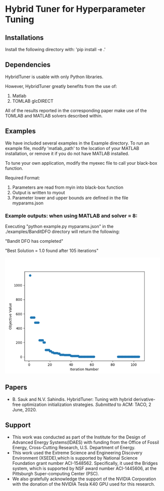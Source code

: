 # **Hybrid Tuner for Hyperparameter Tuning**

## Installations
Install the following directory with:
'pip install -e .' 

## Dependencies
HybridTuner is usable with only Python libraries.

However, HybridTuner greatly benefits from the use of:
1. Matlab
2. TOMLAB glcDIRECT

All of the results reported in the corresponding paper make use of the TOMLAB and MATLAB solvers described within. 

## Examples
We have included several examples in the Example directory.
To run an example file, modify 'matlab_path' to the location of your MATLAB installation, or remove it if you do not have MATLAB installed. 

To tune your own application, modify the myexec file to call your black-box function.

Required Format:
1. Parameters are read from myin into black-box function
2. Output is written to myout
3. Parameter lower and upper bounds are defined in the file myparams.json

### **Example outputs: when using MATLAB and solver = 8:**
Executing "python example.py myparams.json" in the ./examples/BanditDFO directory will return the following:

"Bandit DFO has completed"

"Best Solution = 1.0 found after 105 iterations"

![Image from Bandit DFO run](/examples/BanditDFO/banditResults.png)

## Papers
* B. Sauk and N.V. Sahindis. HybridTuner: Tuning with hybrid derivative-free optimization initialization strategies. *Submitted* to ACM: TACO, 2 June, 2020.

## Support
* This work was conducted as part of the Institute for the Design of Advanced Energy Systems(IDAES) with funding from the Office of Fossil Energy, Cross-Cutting Research, U.S. Department of Energy. 
* This work used the Extreme Science and Engineering Discovery Environment (XSEDE),which is supported by National Science Foundation grant number ACI-1548562. Specifically, it used the Bridges system, which is supported by NSF award number ACI-1445606, at the Pittsburgh Super-computing Center (PSC). 
* We also gratefully acknowledge the support of the NVIDIA Corporation with the donation of the NVIDIA Tesla K40 GPU used for this research.
